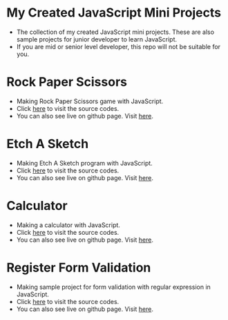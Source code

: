 # My Created JavaScript Mini Projects

- The collection of my created JavaScript mini projects. These are also sample projects for junior developer to learn JavaScript.
- If you are mid or senior level developer, this repo will not be suitable for you.


# Rock Paper Scissors
- Making Rock Paper Scissors game with JavaScript.
- Click [here](https://github.com/thantmyat31/rock-paper-scissors) to visit the source codes.
- You can also see live on github page. Visit [here](https://thantmyat31.github.io/rock-paper-scissors/).

# Etch A Sketch
- Making Etch A Sketch program with JavaScript.
- Click [here](https://github.com/thantmyat31/etch-a-sketch) to visit the source codes.
- You can also see live on github page. Visit [here](https://thantmyat31.github.io/etch-a-sketch/).

# Calculator
- Making a calculator with JavaScript.
- Click [here](https://github.com/thantmyat31/calculator) to visit the source codes.
- You can also see live on github page. Visit [here](https://thantmyat31.github.io/calculator/).

# Register Form Validation
- Making sample project for form validation with regular expression in JavaScript.
- Click [here](https://github.com/thantmyat31/JavaScript-RegExp) to visit the source codes.
- You can also see live on github page. Visit [here](https://thantmyat31.github.io/JavaScript-RegExp/).